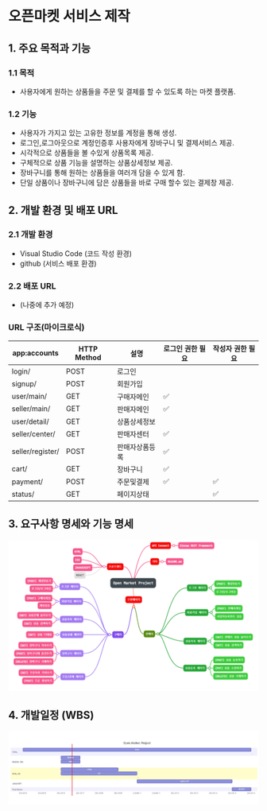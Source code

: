 # 오픈마켓 서비스 제작
## 1. 주요 목적과 기능
### 1.1 목적
- 사용자에게 원하는 상품들을 주문 및 결제를 할 수 있도록 하는 마켓 플랫폼.

### 1.2 기능
- 사용자가 가지고 있는 고유한 정보를 계정을 통해 생성.
- 로그인,로그아웃으로 계정인증후 사용자에게 장바구니 및 결제서비스 제공.
- 시각적으로 상품들을 볼 수있게 상품목록 제공.
- 구체적으로 상품 기능을 설명하는 상품상세정보 제공.
- 장바구니를 통해 원하는 상품들을 여러개 담을 수 있게 함.
- 단일 상품이나 장바구니에 담은 상품들을 바로 구매 할수 있는 결제창 제공.
## 2. 개발 환경 및 배포 URL
### 2.1 개발 환경
- Visual Studio Code (코드 작성 환경)
- github (서비스 배포 환경)

### 2.2 배포 URL
- (나중에 추가 예정)

### URL 구조(마이크로식)
|app:accounts|HTTP Method|설명|로그인 권한 필요|작성자 권한 필요|
|---|---|---|---|---|
|login/|POST|로그인|||
|signup/|POST|회원가입|||
|user/main/|GET|구매자메인|✅||
|seller/main/|GET|판매자메인|✅||
|user/detail/|GET|상품상세정보|||
|seller/center/|GET|판매자센터|✅||
|seller/register/|POST|판매자상품등록|✅||
|cart/|GET|장바구니|✅||
|payment/|POST|주문및결제|✅|✅|
|status/|GET|페이지상태||✅|

## 3. 요구사항 명세와 기능 명세

<img src="./img/mindmap.png">

## 4. 개발일정 (WBS)
<img src="./img/WBS.JPG">